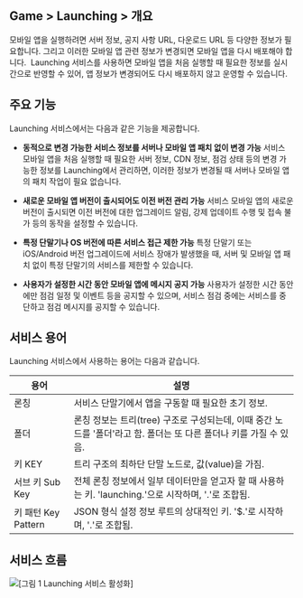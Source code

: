 ## Game > Launching > 개요 

모바일 앱을 실행하려면 서버 정보, 공지 사항 URL, 다운로드 URL 등 다양한 정보가 필요합니다. 그리고 이러한 모바일 앱 관련 정보가 변경되면 모바일 앱을 다시 배포해야 합니다.  Launching 서비스를 사용하면 모바일 앱을 처음 실행할 때 필요한 정보를 실시간으로 반영할 수 있어, 앱 정보가 변경되어도 다시 배포하지 않고 운영할 수 있습니다.

## 주요 기능

Launching 서비스에서는 다음과 같은 기능을 제공합니다.

* **동적으로 변경 가능한 서비스 정보를 서버나 모바일 앱 패치 없이 변경 가능**
서비스 모바일 앱을 처음 실행할 때 필요한 서버 정보, CDN 정보, 점검 상태 등의 변경 가능한 정보를 Launching에서 관리하면, 이러한 정보가 변경될 때 서버나 모바일 앱의 패치 작업이 필요 없습니다.

* **새로운 모바일 앱 버전이 출시되어도 이전 버전 관리 가능**
서비스 모바일 앱의 새로운 버전이 출시되면 이전 버전에 대한 업그레이드 알림, 강제 업데이트 수행 및 접속 불가 등의 동작을 설정할 수 있습니다.

* **특정 단말기나 OS 버전에 따른 서비스 접근 제한 가능**
특정 단말기 또는 iOS/Android 버전 업그레이드에 서비스 장애가 발생했을 때, 서버 및 모바일 앱 패치 없이 특정 단말기의 서비스를 제한할 수 있습니다.

* **사용자가 설정한 시간 동안 모바일 앱에 메시지 공지 가능**
사용자가 설정한 시간 동안에만 점검 일정 및 이벤트 등을 공지할 수 있으며, 서비스 점검 중에는 서비스를 중단하고 점검 메시지를 공지할 수 있습니다.

## 서비스 용어

Launching 서비스에서 사용하는 용어는 다음과 같습니다.

| 용어  | 설명                                                                    |
| --- | --------------------------------------------------------------------- |
| 론칭 | 서비스 단말기에서 앱을 구동할 때 필요한 초기 정보.                                       |
| 폴더  | 론칭 정보는 트리(tree) 구조로 구성되는데, 이때 중간 노드를 '폴더'라고 함. 폴더는 또 다른 폴더나 키를 가질 수 있음. |
| 키 KEY | 트리 구조의 최하단 단말 노드로, 값(value)을 가짐.                                     |
| 서브 키 Sub Key | 전체 론칭 정보에서 일부 데이터만을 얻고자 할 때 사용하는 키. 'launching.'으로 시작하며, '.'로 조합됨. |
| 키 패턴 Key Pattern | JSON 형식 설정 정보 루트의 상대적인 키. '$.'로 시작하며, '.'로 조합됨. |

## 서비스 흐름

![[그림 1 Launching 서비스 활성화]](http://static.toastoven.net/prod_launching/ko/overview_serviceflow.png)